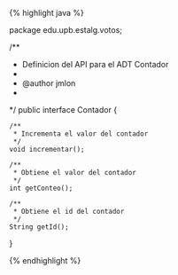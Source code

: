 {% highlight java %}

package edu.upb.estalg.votos;

/**
 * Definicion del API para el ADT Contador
 *  
 * @author jmlon
 *
 */
public interface Contador {

	/**
	 * Incrementa el valor del contador
	 */
	void incrementar();
	
	/**
	 * Obtiene el valor del contador
	 */
	int getConteo();
	
	/**
	 * Obtiene el id del contador
	 */
	String getId();
	
}

{% endhighlight %}

